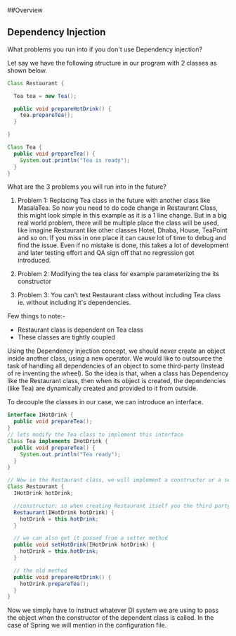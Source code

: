 ##Overview


## Dependency Injection

What problems you run into if you don't use Dependency injection?

Let say we have the following structure in our program with 2 classes as shown below.
```java
Class Restaurant {

  Tea tea = new Tea();

  public void prepareHotDrink() {
    tea.prepareTea();
  }

}

Class Tea {
  public void prepareTea() {
    System.out.println("Tea is ready");
  }
}
```
What are the 3 problems you will run into in the future?
1. Problem 1: Replacing Tea class in the future with another class like MasalaTea.
So now you need to do code change in Restaurant Class, this might look simple in this example as it is a 1 line change.
But in a big real world problem, there will be multiple place the class will be used, like imagine Restaurant like other classes Hotel, Dhaba, House, TeaPoint and so on. If you miss in one place it can cause lot of time to debug and find the issue. Even if no mistake is done, this takes a lot of development and later testing effort and QA sign off that no regression got introduced.

2. Problem 2: Modifying the tea class for example parameterizing the its constructor
3. Problem 3: You can't test Restaurant class without including Tea class ie. without including it's dependencies.

Few things to note:-
* Restaurant class is dependent on Tea class
* These classes are tightly coupled

Using the Dependency injection concept, we should never create an object inside another class, using a new operator.
We would like to outsource the task of handling all dependencies of an object to some third-party (Instead of re inventing the wheel).
So the idea is that, when a class has Dependency like the Restaurant class, then when its object is created, the dependencies (like Tea) are dynamically created and provided to it from outside.

To decouple the classes in our case, we can introduce an interface.
```java
interface IHotDrink {
  public void prepareTea();
}
// lets modify the Tea class to implement this interface
Class Tea implements IHotDrink {
  public void prepareTea() {
    System.out.println("Tea ready");
  }
}

// Now in the Restaurant class, we will implement a constructor or a setter method for the third party to create a Tea object and it for us.
Class Restaurant {
  IHotDrink hotDrink;

  //constructor: so when creating Restaurant itself you the third party DI passes the tea object
  Restaurant(IHotDrink hotDrink) {
    hotDrink = this.hotDrink;
  }

  // we can also get it passed from a setter method
  public void setHotDrink(IHotDrink hotDrink) {
    hotDrink = this.hotDrink;
  }

  // the old method
  public void prepareHotDrink() {
    hotDrink.prepareTea();
  }
}
```
Now we simply have to instruct whatever DI system we are using to pass the object when the constructor of the dependent class is called.
In the case of Spring we will mention in the configuration file.
